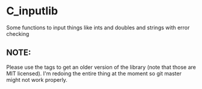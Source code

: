 # C_inputlib
Some functions to input things like ints and doubles and strings with error checking

## NOTE:
Please use the tags to get an older version of the library (note that those are MIT licensed). I'm redoing the entire thing at the moment so git master might not work properly.
